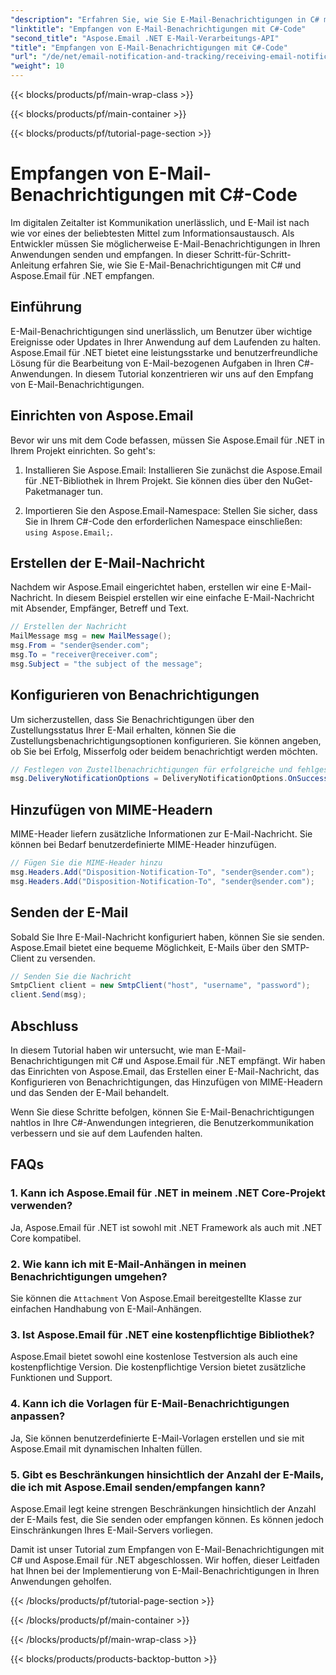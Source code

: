 ```yaml
---
"description": "Erfahren Sie, wie Sie E-Mail-Benachrichtigungen in C# mit Aspose.Email für .NET empfangen. Ein effizientes Codebeispiel wird bereitgestellt."
"linktitle": "Empfangen von E-Mail-Benachrichtigungen mit C#-Code"
"second_title": "Aspose.Email .NET E-Mail-Verarbeitungs-API"
"title": "Empfangen von E-Mail-Benachrichtigungen mit C#-Code"
"url": "/de/net/email-notification-and-tracking/receiving-email-notifications-with-csharp-code/"
"weight": 10
---
```


{{< blocks/products/pf/main-wrap-class >}}

{{< blocks/products/pf/main-container >}}

{{< blocks/products/pf/tutorial-page-section >}}

# Empfangen von E-Mail-Benachrichtigungen mit C#-Code



Im digitalen Zeitalter ist Kommunikation unerlässlich, und E-Mail ist nach wie vor eines der beliebtesten Mittel zum Informationsaustausch. Als Entwickler müssen Sie möglicherweise E-Mail-Benachrichtigungen in Ihren Anwendungen senden und empfangen. In dieser Schritt-für-Schritt-Anleitung erfahren Sie, wie Sie E-Mail-Benachrichtigungen mit C# und Aspose.Email für .NET empfangen.

## Einführung

E-Mail-Benachrichtigungen sind unerlässlich, um Benutzer über wichtige Ereignisse oder Updates in Ihrer Anwendung auf dem Laufenden zu halten. Aspose.Email für .NET bietet eine leistungsstarke und benutzerfreundliche Lösung für die Bearbeitung von E-Mail-bezogenen Aufgaben in Ihren C#-Anwendungen. In diesem Tutorial konzentrieren wir uns auf den Empfang von E-Mail-Benachrichtigungen.

## Einrichten von Aspose.Email

Bevor wir uns mit dem Code befassen, müssen Sie Aspose.Email für .NET in Ihrem Projekt einrichten. So geht's:

1. Installieren Sie Aspose.Email: Installieren Sie zunächst die Aspose.Email für .NET-Bibliothek in Ihrem Projekt. Sie können dies über den NuGet-Paketmanager tun.

2. Importieren Sie den Aspose.Email-Namespace: Stellen Sie sicher, dass Sie in Ihrem C#-Code den erforderlichen Namespace einschließen: `using Aspose.Email;`.

## Erstellen der E-Mail-Nachricht

Nachdem wir Aspose.Email eingerichtet haben, erstellen wir eine E-Mail-Nachricht. In diesem Beispiel erstellen wir eine einfache E-Mail-Nachricht mit Absender, Empfänger, Betreff und Text.

```csharp
// Erstellen der Nachricht
MailMessage msg = new MailMessage();
msg.From = "sender@sender.com";
msg.To = "receiver@receiver.com";
msg.Subject = "the subject of the message";
```

## Konfigurieren von Benachrichtigungen

Um sicherzustellen, dass Sie Benachrichtigungen über den Zustellungsstatus Ihrer E-Mail erhalten, können Sie die Zustellungsbenachrichtigungsoptionen konfigurieren. Sie können angeben, ob Sie bei Erfolg, Misserfolg oder beidem benachrichtigt werden möchten.

```csharp
// Festlegen von Zustellbenachrichtigungen für erfolgreiche und fehlgeschlagene Nachrichten
msg.DeliveryNotificationOptions = DeliveryNotificationOptions.OnSuccess | DeliveryNotificationOptions.OnFailure;
```

## Hinzufügen von MIME-Headern

MIME-Header liefern zusätzliche Informationen zur E-Mail-Nachricht. Sie können bei Bedarf benutzerdefinierte MIME-Header hinzufügen.

```csharp
// Fügen Sie die MIME-Header hinzu
msg.Headers.Add("Disposition-Notification-To", "sender@sender.com");
msg.Headers.Add("Disposition-Notification-To", "sender@sender.com");
```

## Senden der E-Mail

Sobald Sie Ihre E-Mail-Nachricht konfiguriert haben, können Sie sie senden. Aspose.Email bietet eine bequeme Möglichkeit, E-Mails über den SMTP-Client zu versenden.

```csharp
// Senden Sie die Nachricht
SmtpClient client = new SmtpClient("host", "username", "password");
client.Send(msg);
```

## Abschluss

In diesem Tutorial haben wir untersucht, wie man E-Mail-Benachrichtigungen mit C# und Aspose.Email für .NET empfängt. Wir haben das Einrichten von Aspose.Email, das Erstellen einer E-Mail-Nachricht, das Konfigurieren von Benachrichtigungen, das Hinzufügen von MIME-Headern und das Senden der E-Mail behandelt.

Wenn Sie diese Schritte befolgen, können Sie E-Mail-Benachrichtigungen nahtlos in Ihre C#-Anwendungen integrieren, die Benutzerkommunikation verbessern und sie auf dem Laufenden halten.

## FAQs

### 1. Kann ich Aspose.Email für .NET in meinem .NET Core-Projekt verwenden?
   Ja, Aspose.Email für .NET ist sowohl mit .NET Framework als auch mit .NET Core kompatibel.

### 2. Wie kann ich mit E-Mail-Anhängen in meinen Benachrichtigungen umgehen?
   Sie können die `Attachment` Von Aspose.Email bereitgestellte Klasse zur einfachen Handhabung von E-Mail-Anhängen.

### 3. Ist Aspose.Email für .NET eine kostenpflichtige Bibliothek?
   Aspose.Email bietet sowohl eine kostenlose Testversion als auch eine kostenpflichtige Version. Die kostenpflichtige Version bietet zusätzliche Funktionen und Support.

### 4. Kann ich die Vorlagen für E-Mail-Benachrichtigungen anpassen?
   Ja, Sie können benutzerdefinierte E-Mail-Vorlagen erstellen und sie mit Aspose.Email mit dynamischen Inhalten füllen.

### 5. Gibt es Beschränkungen hinsichtlich der Anzahl der E-Mails, die ich mit Aspose.Email senden/empfangen kann?
   Aspose.Email legt keine strengen Beschränkungen hinsichtlich der Anzahl der E-Mails fest, die Sie senden oder empfangen können. Es können jedoch Einschränkungen Ihres E-Mail-Servers vorliegen.

Damit ist unser Tutorial zum Empfangen von E-Mail-Benachrichtigungen mit C# und Aspose.Email für .NET abgeschlossen. Wir hoffen, dieser Leitfaden hat Ihnen bei der Implementierung von E-Mail-Benachrichtigungen in Ihren Anwendungen geholfen. 

{{< /blocks/products/pf/tutorial-page-section >}}

{{< /blocks/products/pf/main-container >}}

{{< /blocks/products/pf/main-wrap-class >}}

{{< blocks/products/products-backtop-button >}}